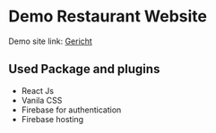 # Demo Restaurant Website

Demo site link: [Gericht](https://fir-restaurant1-48bbb.web.app/)

## Used Package and plugins

- React Js
- Vanila CSS
- Firebase for authentication
- Firebase hosting
